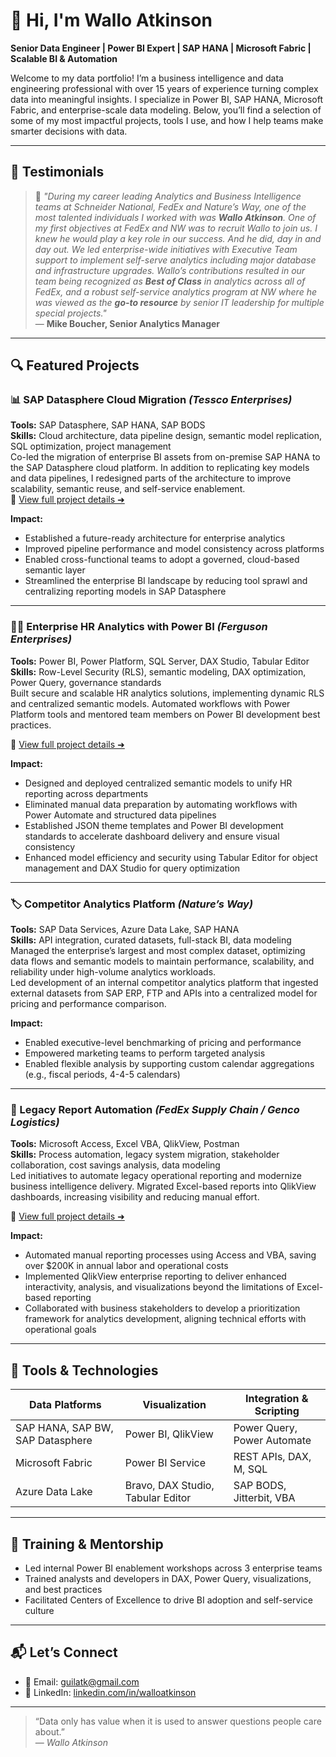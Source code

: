 
# 👋 Hi, I'm Wallo Atkinson

**Senior Data Engineer | Power BI Expert | SAP HANA | Microsoft Fabric | Scalable BI & Automation**

Welcome to my data portfolio! I’m a business intelligence and data engineering professional with over 15 years of experience turning complex data into meaningful insights. I specialize in Power BI, SAP HANA, Microsoft Fabric, and enterprise-scale data modeling. Below, you’ll find a selection of some of my most impactful projects, tools I use, and how I help teams make smarter decisions with data.

---

## 📣 Testimonials  

> 💬 *"During my career leading Analytics and Business Intelligence teams at Schneider National, FedEx and Nature’s Way, one of the most talented individuals I worked with was **Wallo Atkinson**. One of my first objectives at FedEx and NW was to recruit Wallo to join us. I knew he would play a key role in our success. And he did, day in and day out. We led enterprise-wide initiatives with Executive Team support to implement self-serve analytics including major database and infrastructure upgrades. Wallo’s contributions resulted in our team being recognized as **Best of Class** in analytics across all of FedEx, and a robust self-service analytics program at NW where he was viewed as the **go-to resource** by senior IT leadership for multiple special projects."*  
> — **Mike Boucher, Senior Analytics Manager**
>

---


## 🔍 Featured Projects

### 📊 SAP Datasphere Cloud Migration *(Tessco Enterprises)*
**Tools:** SAP Datasphere, SAP HANA, SAP BODS  
**Skills:** Cloud architecture, data pipeline design, semantic model replication, SQL optimization, project management  
Co-led the migration of enterprise BI assets from on-premise SAP HANA to the SAP Datasphere cloud platform. In addition to replicating key models and data pipelines, I redesigned parts of the architecture to improve scalability, semantic reuse, and self-service enablement.  
🔗 [View full project details ➜](./sap-datasphere-migration/README.md)

**Impact:**
- Established a future-ready architecture for enterprise analytics  
- Improved pipeline performance and model consistency across platforms  
- Enabled cross-functional teams to adopt a governed, cloud-based semantic layer  
- Streamlined the enterprise BI landscape by reducing tool sprawl and centralizing reporting models in SAP Datasphere  

---

### 🧑‍🧹 Enterprise HR Analytics with Power BI *(Ferguson Enterprises)*
**Tools:** Power BI, Power Platform, SQL Server, DAX Studio, Tabular Editor  
**Skills:** Row-Level Security (RLS), semantic modeling, DAX optimization, Power Query, governance standards  
Built secure and scalable HR analytics solutions, implementing dynamic RLS and centralized semantic models. Automated workflows with Power Platform tools and mentored team members on Power BI development best practices.

🔗 [View full project details ➜](./enterprise_hr_analytics/README.md)

**Impact:**
- Designed and deployed centralized semantic models to unify HR reporting across departments  
- Eliminated manual data preparation by automating workflows with Power Automate and structured data pipelines  
- Established JSON theme templates and Power BI development standards to accelerate dashboard delivery and ensure visual consistency  
- Enhanced model efficiency and security using Tabular Editor for object management and DAX Studio for query optimization  

---

### 🏷️ Competitor Analytics Platform *(Nature’s Way)*
**Tools:** SAP Data Services, Azure Data Lake, SAP HANA  
**Skills:** API integration, curated datasets, full-stack BI, data modeling  
Managed the enterprise’s largest and most complex dataset, optimizing data flows and semantic models to maintain performance, scalability, and reliability under high-volume analytics workloads.  
Led development of an internal competitor analytics platform that ingested external datasets from SAP ERP, FTP and APIs into a centralized model for pricing and performance comparison.

**Impact:**
- Enabled executive-level benchmarking of pricing and performance  
- Empowered marketing teams to perform targeted analysis  
- Enabled flexible analysis by supporting custom calendar aggregations (e.g., fiscal periods, 4-4-5 calendars)  

---

### 🧮 Legacy Report Automation *(FedEx Supply Chain / Genco Logistics)*
**Tools:** Microsoft Access, Excel VBA, QlikView, Postman  
**Skills:** Process automation, legacy system migration, stakeholder collaboration, cost savings analysis, data modeling  
Led initiatives to automate legacy operational reporting and modernize business intelligence delivery. Migrated Excel-based reports into QlikView dashboards, increasing visibility and reducing manual effort.

🔗 [View full project details ➜](./legacy_report_automation/README.md)

**Impact:**
- Automated manual reporting processes using Access and VBA, saving over $200K in annual labor and operational costs  
- Implemented QlikView enterprise reporting to deliver enhanced interactivity, analysis, and visualizations beyond the limitations of Excel-based reporting  
- Collaborated with business stakeholders to develop a prioritization framework for analytics development, aligning technical efforts with operational goals  

---


## 🧰 Tools & Technologies

| Data Platforms                     | Visualization                     | Integration & Scripting     |
| --------------------------------- | --------------------------------- | --------------------------- |
| SAP HANA, SAP BW, SAP Datasphere  | Power BI, QlikView                | Power Query, Power Automate |
| Microsoft Fabric                  | Power BI Service                  | REST APIs, DAX, M, SQL      |
| Azure Data Lake                   | Bravo, DAX Studio, Tabular Editor | SAP BODS, Jitterbit, VBA    |

---

## 🧬 Training & Mentorship

- Led internal Power BI enablement workshops across 3 enterprise teams  
- Trained analysts and developers in DAX, Power Query, visualizations, and best practices  
- Facilitated Centers of Excellence to drive BI adoption and self-service culture  


---

## 📬 Let’s Connect

- 📧 Email: [guilatk@gmail.com](mailto:guilatk@gmail.com)  
- 💼 LinkedIn: [linkedin.com/in/walloatkinson](https://linkedin.com/in/walloatkinson)  

---

> “Data only has value when it is used to answer questions people care about.”  
> — *Wallo Atkinson*
